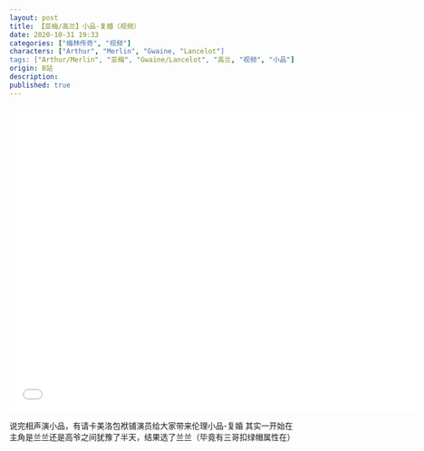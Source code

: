 ```yaml
---
layout: post
title: 【亚梅/高兰】小品-复婚（视频）
date: 2020-10-31 19:33
categories: ["梅林传奇", "视频"]
characters: ["Arthur", "Merlin", "Gwaine, "Lancelot"]
tags: ["Arthur/Merlin", "亚梅", "Gwaine/Lancelot", "高兰, "视频", "小品"]
origin: B站
description: 
published: true
---
```


<iframe width="720" height="540" src="//player.bilibili.com/player.html?aid=245196880&bvid=BV1fv41167tD&cid=251462697&page=1" scrolling="no" border="0" frameborder="no" framespacing="0" allowfullscreen="true"> </iframe>

说完相声演小品，有请卡美洛包袱铺演员给大家带来伦理小品-复婚
其实一开始在主角是兰兰还是高爷之间犹豫了半天，结果选了兰兰（毕竟有三哥扣绿帽属性在）
